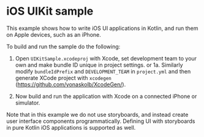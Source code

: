 # iOS UIKit sample

This example shows how to write iOS UI applications in Kotlin, and run them on
Apple devices, such as an iPhone.

To build and run the sample do the following:

1.  Open  `UIKitSample.xcodeproj` with Xcode, set development team to your own
   and make bundle ID unique in project settings.
  or
1a.  Similarly modify `bundleIdPrefix` and `DEVELOPMENT_TEAM` in `project.yml` and
    then generate XCode project with `xcodegen` (https://github.com/yonaskolb/XcodeGen/).

2.  Now build and run the application with Xcode on a connected iPhone  or simulator.

Note that in this example we do not use storyboards, and instead create user interface
components programmatically. Defining UI with storyboards in pure Kotlin iOS applications
is supported as well.


